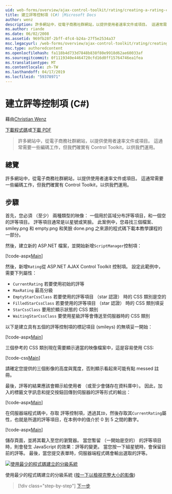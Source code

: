 ```yaml
---
uid: web-forms/overview/ajax-control-toolkit/rating/creating-a-rating-control-cs
title: 建立評等控制項 (C#) |Microsoft Docs
author: wenz
description: 許多網站中，從電子商務社群網站，以提供使用者速率文件或項目。 這通常需要一些編碼工作，但我們確實有...
ms.author: riande
ms.date: 06/02/2008
ms.assetid: 969fb28f-2bff-4fc4-b24a-27f5e2534a37
msc.legacyurl: /web-forms/overview/ajax-control-toolkit/rating/creating-a-rating-control-cs
msc.type: authoredcontent
ms.openlocfilehash: fa118b4d733d7848b838f80e9918d62ae60033af
ms.sourcegitcommit: 0f1119340e4464720cfd16d0ff15764746ea1fea
ms.translationtype: MT
ms.contentlocale: zh-TW
ms.lasthandoff: 04/17/2019
ms.locfileid: "59378971"
---
```

# <a name="creating-a-rating-control-c"></a>建立評等控制項 (C#)

藉由[Christian Wenz](https://github.com/wenz)

[下載程式碼](http://download.microsoft.com/download/9/3/f/93f8daea-bebd-4821-833b-95205389c7d0/rating0.cs.zip)或[下載 PDF](http://download.microsoft.com/download/2/d/c/2dc10e34-6983-41d4-9c08-f78f5387d32b/rating0CS.pdf)

> 許多網站中，從電子商務社群網站，以提供使用者速率文件或項目。 這通常需要一些編碼工作，但我們確實有 Control Toolkit，以供我們運用。


## <a name="overview"></a>總覽

許多網站中，從電子商務社群網站，以提供使用者速率文件或項目。 這通常需要一些編碼工作，但我們確實有 Control Toolkit，以供我們運用。

## <a name="steps"></a>步驟

首先，您必須 （至少） 兩種類型的映像： 一個用於區域分布評等項目，和一個空的評等項目。 評等項目通常是以星號或笑臉。 此案例中，您尋找三個檔案、 smiley.png 和 empty.png 和笑臉 done.png 之來源的程式碼下載本教學課程的一部分。

然後，建立新的 ASP.NET 檔案，並開始新增`ScriptManager`控制項：

[!code-aspx[Main](creating-a-rating-control-cs/samples/sample1.aspx)]

然後，新增`Rating`從 ASP.NET AJAX Control Toolkit 控制項。 設定此範例中，需要下列屬性：

- `CurrentRating` 若要使用初始的評等
- `MaxRating` 最高分級
- `EmptyStarCssClass` 若要使用的評等項目 （star 認證） 時的 CSS 類別是空的
- `FilledStarCssClass` 若要使用的評等項目 （star 認證） 時的 CSS 類別填妥
- `StarCssClass` 要用於顯示狀態的 CSS 類別
- `WaitingStarCssClass` 要使用星級評等會傳送至伺服器時的 CSS 類別

以下是建立具有五個的評等控制項的標記項目 (smileys) 的無填妥一開始：

[!code-aspx[Main](creating-a-rating-control-cs/samples/sample2.aspx)]

三個參考的 CSS 類別現在需要顯示適當的映像檔案中，這是容易使用 CSS:

[!code-css[Main](creating-a-rating-control-cs/samples/sample3.css)]

請確定您提供的三個影像的高度與寬度，否則顯示看起來可能有點 messed 註冊。

最後，評等的結果應該會顯示給使用者 （或至少會儲存在資料庫中）。 因此，加入的標籤文字訊息和提交按鈕回傳到伺服器的評等形式的輸出：

[!code-aspx[Main](creating-a-rating-control-cs/samples/sample4.aspx)]

在伺服器端程式碼中，存取 評等控制項，透過其`ID`，然後存取其`CurrentRating`屬性，也就是所選的評等項目，在本例中的值介於 0 到 5 之間的數字。

[!code-aspx[Main](creating-a-rating-control-cs/samples/sample5.aspx)]

儲存頁面，並將其載入至您的瀏覽器。 當您暫留 （一開始是空的） 的評等項目時，則會發生 JavaScript 的效果：評等的變更。 當您按一下組星號時，會保留目前的評等。 最後，當您提交表單時，伺服器端程式碼會輸出選取的評等。


[![使用最少的程式碼建立的分級系統](creating-a-rating-control-cs/_static/image2.png)](creating-a-rating-control-cs/_static/image1.png)

使用最少的程式碼建立的分級系統 ([按一下以檢視完整大小的影像](creating-a-rating-control-cs/_static/image3.png))

> [!div class="step-by-step"]
> [下一步](creating-a-rating-control-vb.md)
